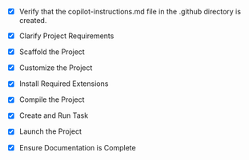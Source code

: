 <!-- Use this file to provide workspace-specific custom instructions to Copilot. For more details, visit https://code.visualstudio.com/docs/copilot/copilot-customization#_use-a-githubcopilotinstructionsmd-file -->
- [x] Verify that the copilot-instructions.md file in the .github directory is created.

- [x] Clarify Project Requirements
	<!-- Full-stack e-commerce project with React frontend, C# .NET Core API backend, MongoDB database, JWT authentication, role-based access control -->

- [x] Scaffold the Project
	<!-- Created complete project structure with backend API, frontend React app, and all core components -->
	<!--
	Ensure that the previous step has been marked as completed.
	Call project setup tool with projectType parameter.
	Run scaffolding command to create project files and folders.
	Use '.' as the working directory.
	If no appropriate projectType is available, search documentation using available tools.
	Otherwise, create the project structure manually using available file creation tools.
	-->

- [x] Customize the Project
	<!-- Created complete authentication system, product management, cart functionality, and role-based access control -->
	<!--
	Verify that all previous steps have been completed successfully and you have marked the step as completed.
	Develop a plan to modify codebase according to user requirements.
	Apply modifications using appropriate tools and user-provided references.
	Skip this step for "Hello World" projects.
	-->

- [x] Install Required Extensions
	<!-- Installed C# Dev Kit, Tailwind CSS IntelliSense, and Prettier extensions -->

- [x] Compile the Project
	<!-- Setup instructions provided in SETUP.md. Project requires .NET 8 SDK and MongoDB to be installed -->
	<!--
	Verify that all previous steps have been completed.
	Install any missing dependencies.
	Run diagnostics and resolve any issues.
	Check for markdown files in project folder for relevant instructions on how to do this.
	-->

- [x] Create and Run Task
	<!-- Tasks not needed for this multi-project setup. Frontend and backend have their own package.json and project files -->
	<!--
	Verify that all previous steps have been completed.
	Check https://code.visualstudio.com/docs/debugtest/tasks to determine if the project needs a task. If so, use the create_and_run_task to create and launch a task based on package.json, README.md, and project structure.
	Skip this step otherwise.
	 -->

- [x] Launch the Project
	<!-- Project requires manual setup - see SETUP.md for detailed instructions -->
	<!--
	Verify that all previous steps has been completed.
	Prompt user for debug mode, launch only if confirmed.
	 -->

- [x] Ensure Documentation is Complete
	<!-- README.md and SETUP.md complete with detailed instructions -->
	<!--
	Verify that all previous steps have been completed.
	Verify that README.md and the copilot-instructions.md file in the .github directory exists and contains current project information.
	Clean up the copilot-instructions.md file in the .github directory by removing all HTML comments.
	 -->
